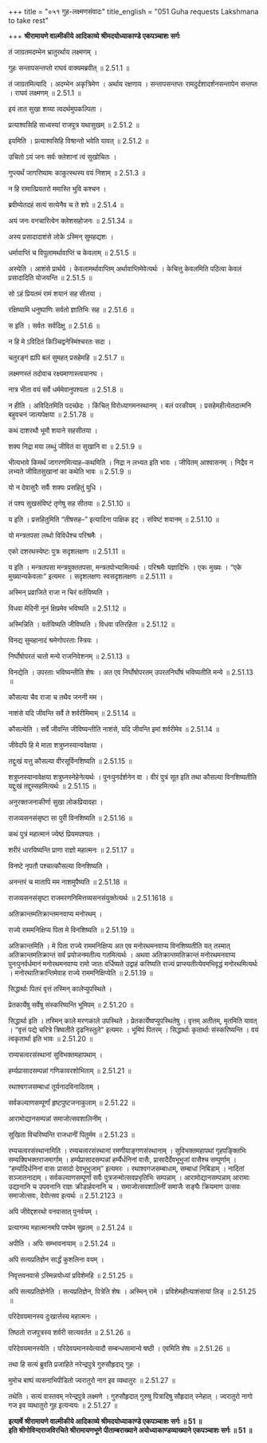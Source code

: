 +++
title = "०५१ गुह-लक्ष्मणसंवादः"
title_english = "051 Guha requests Lakshmana to take rest"

+++
**श्रीरामायणे वाल्मीकीये आदिकाव्ये श्रीमदयोध्याकाण्डे एकपञ्चाशः सर्गः**

तं जाग्रतमदम्भेन भ्रातुरर्थाय लक्ष्मणम् ।

गुहः सन्तापसन्तप्तो राघवं वाक्यमब्रवीत् ॥ 2.51.1 ॥

तं जाग्रतमित्यादि । अदम्भेन अकृत्रिमेण । अर्थाय रक्षणाय । सन्तापसन्तप्तः रामदुर्दशादर्शनसन्तापेन सन्तप्तः । राघवं लक्ष्मणम् ॥ 2.51.1 ॥

इयं तात सुखा शय्या त्वदर्थमुपकल्पिता ।

प्रत्याश्वसिहि साध्वस्यां राजपुत्र यथासुखम् ॥ 2.51.2 ॥

इयमिति । प्रत्याश्वसिहि विश्रान्तो भवेति यावत् ॥ 2.51.2 ॥

उचितो ऽयं जनः सर्वः क्लेशानां त्वं सुखोचितः ।

गुप्त्यर्थं जागरिष्यामः काकुत्स्थस्य वयं निशाम् ॥ 2.51.3 ॥

न हि रामात्प्रियतरो ममास्ति भुवि कश्चन ।

ब्रवीम्येतदहं सत्यं सत्येनैव च ते शपे ॥ 2.51.4 ॥

अयं जनः वनचारित्वेन क्लेशसहोजनः ॥ 2.51.34 ॥

अस्य प्रसादादाशंसे लोके ऽस्मिन् सुमहद्यशः ।

धर्मावाप्तिं च विपुलामर्थावाप्तिं च केवलाम् ॥ 2.51.5 ॥

अस्येति । आशंसे प्रार्थये । केवलामर्थावाप्तिम् अर्थावाप्तिमेवेत्यर्थः । केचित्तु केवलमिति पठित्वा केवलं प्रसादादिति योजयन्ति ॥ 2.51.5 ॥

सो ऽहं प्रियतमं रामं शयानं सह सीतया ।

रक्षिष्यामि धनुष्पाणिः सर्वतो ज्ञातिभिः सह ॥ 2.51.6 ॥

स इति । सर्वतः सर्वदिक्षु ॥ 2.51.6 ॥

न हि मे ऽविदितं किञ्चिद्वनेस्मिंश्चरतः सदा ।

चतुरङ्गं ह्यपि बलं सुमहत् प्रसहेमहि ॥ 2.51.7 ॥

लक्ष्मणस्तं तदोवाच रक्ष्यमाणास्त्वयानघ ।

नात्र भीता वयं सर्वे धर्ममेवानुपश्यता ॥ 2.51.8 ॥

न हीति । अविदितमिति पदच्छेदः । किंचित् विरोध्यागमनस्थानम् । बलं परकीयम् । प्रसहेमहीत्येतदात्मनि बहुवचनं जात्यपेक्षया ॥ 2.51.78 ॥

कथं दाशरथौ भूमौ शयाने सहसीतया ।

शक्य निद्रा मया लब्धुं जीवितं वा सुखानि वा ॥ 2.51.9 ॥

भीत्यभावे किमर्थं जागरणमित्याह–कथमिति । निद्रा न लभ्यत इति भावः । जीवितम् आश्वासनम् । निद्रैव न लभ्यते जीवितसुखानां का कथेति भावः ॥ 2.51.9 ॥

यो न देवासुरैः सर्वैः शक्यः प्रसहितुं युधि ।

तं पश्य सुखसंविष्टं तृणेषु सह सीतया ॥ 2.51.10 ॥

य इति । प्रसहितुमिति “तीषसह–” इत्यादिना पाक्षिक इट् । संविष्टं शयानम् ॥ 2.51.10 ॥

यो मन्त्रतपसा लब्धो विविधैश्च परिश्रमैः ।

एको दशरथस्येष्टः पुत्रः सदृशलक्षणः ॥ 2.51.11 ॥

य इति । मन्त्रतपसा मन्त्रयुक्ततपसा, मन्त्रतपोभ्यामित्यर्थः । परिश्रमैः यज्ञादिभिः । एकः मुख्यः । “एके मुख्यान्यकेवलाः” इत्यमरः । सदृशलक्षणः स्वसदृशलक्षणः ॥ 2.51.11 ॥

अस्मिन् प्रव्राजिते राजा न चिरं वर्तयिष्यति ।

विधवा मेदिनी नूनं क्षिप्रमेव भविष्यति ॥ 2.51.12 ॥

अस्मिन्निति । वर्तयिष्यति जीविष्यति । विधवा पतिरहिता ॥ 2.51.12 ॥

विनद्य सुमहानादं श्रमेणोपरताः स्त्रियः ।

निर्घोषोपरतं चातो मन्ये राजनिवेशनम् ॥ 2.51.13 ॥

विनद्येति । उपरताः भविष्यन्तीति शेषः । अत एव निर्घोषोपरतम् उपरतनिर्घोषं भविष्यतीति मन्ये ॥ 2.51.13 ॥

कौसल्या चैव राजा च तथैव जननी मम ।

नाशंसे यदि जीवन्ति सर्वे ते शर्वरीमिमाम् ॥ 2.51.14 ॥

कौसल्येति । सर्वे जीवन्ति जीविष्यन्तीति नाशंसे, यदि जीवन्ति इमां शर्वरीमेव ॥ 2.51.14 ॥

जीवेदपि हि मे माता शत्रुघ्नस्यान्ववेक्षया ।

तद्दुःखं यत्तु कौसल्या वीरसूर्विनशिष्यति ॥ 2.51.15 ॥

शत्रुघ्नस्यान्ववेक्षया शत्रुघ्नस्नेहेनेत्यर्थः । पुनःपुनर्दर्शनेन वा । वीरं पुत्रं सूत इति तथा कौसल्या विनशिष्यतीति यद्दुःखं तद्दुस्सहमित्यर्थः ॥ 2.51.15 ॥

अनुरक्तजनाकीर्णा सुखा लोकप्रियावहा ।

राजव्यसनसंसृष्टा सा पुरी विनशिष्यति ॥ 2.51.16 ॥

कथं पुत्रं महात्मानं ज्येष्ठं प्रियमपश्यतः ।

शरीरं धारयिष्यन्ति प्राणा राज्ञो महात्मनः ॥ 2.51.17 ॥

विनष्टे नृपतौ पश्चात्कौसल्या विनशिष्यति ।

अनन्तरं च मातापि मम नाशमुपैष्यति ॥ 2.51.18 ॥

राजव्यसनसंसृष्टा राजमरणनिमित्तव्यसनसंयुक्तेत्यर्थः ॥ 2.51.1618 ॥

अतिक्रान्तमतिक्रान्तमनवाप्य मनोरथम् ।

राज्ये राममनिक्षिप्य पिता मे विनशिष्यति ॥ 2.51.19 ॥

अतिक्रान्तमिति । मे पिता राज्ये राममनिक्षिप्य अत एव मनोरथमनवाप्य विनशिष्यतीति यत् तस्मात् अतिक्रान्तमतिक्रान्तं सर्वं प्रयोजनमतीत्य गतमित्यर्थः । अथवा अतिक्रान्तमतिक्रान्तं मनोरथमनवाप्य पुनःपुनर्वर्धमानं मनोरथमनवाप्य रामो जातः वर्धिष्यते उद्वाहं करिष्यति राज्यं प्राप्स्यतीत्येवमभिवृद्धं मनोरथमित्यर्थः । मनोरथातिक्रान्तिमेवाह राज्ये राममनिक्षिप्येति ॥ 2.51.19 ॥

सिद्धार्थाः पितरं वृत्तं तस्मिन् कालेप्युपस्थिते ।

प्रेतकार्येषु सर्वेषु संस्करिष्यन्ति भूमिपम् ॥ 2.51.20 ॥

सिद्धार्था इति । तस्मिन् काले मरणकाले उपस्थिते । प्रेतकार्येष्वप्युपस्थितेषु । वृत्तम् अतीतम्, मृतमिति यावत् । “वृत्तं पद्ये चरित्रे त्रिष्वतीते दृढनिस्तुले” इत्यमरः । भूमिपं पितरम् । सिद्धार्थाः कृतार्थाः संस्करिष्यन्ति । वयं त्वकृतार्था इति भावः ॥ 2.51.20 ॥

राम्यचत्वरसंस्थानां सुविभक्तमहापथाम् ।

हर्म्यप्रासादसम्पन्नां गणिकावरशोभिताम् ॥ 2.51.21 ॥

रथाश्वगजसम्बाधां तूर्यनादविनादिताम् ।

सर्वकल्याणसम्पूर्णां हृष्टपुष्टजनाकुलाम् ॥ 2.51.22 ॥

आरामोद्यानसम्पन्नां समाजोत्सवशालिनीम् ।

सुखिता विचरिष्यन्ति राजधानीं पितुर्मम ॥ 2.51.23 ॥

रम्यचत्वरसंस्थानामिति । रम्यचत्वरसंस्थानां रमणीयाङ्गणसंस्थानाम् । सुविभक्तमहापथां गृहपङ्क्तिभिः सम्यक्विभक्तराजमार्गाम् । हर्म्यप्रासादसम्पन्नां हर्म्यैर्धनिनां वासैः, प्रासादैर्देवभूभुजां वासैश्च सम्पुर्णाम् । “हर्म्यादिर्धनिनां वासः प्रासादो देवभूभुजाम्” इत्यमरः । रथाश्वगजसम्बाधाम्, सम्बाधां निबिडाम् । नादितां सञ्जातनादाम् । सर्वकल्याणसम्पूर्णां सर्वैः पुत्रजन्मोत्सवप्रभृतिभिः सम्पन्नाम् । आरामोद्यानसम्पन्नाम् आरामाः उद्यानानि च उपवनानि राज्ञः क्रीडार्हवनानि च । समाजोत्सवशालिनीं समाजैः सङ्घैः क्रियमाण उत्सवः समाजोत्सवः, देवोत्सव इत्यर्थः ॥ 2.51.2123 ॥

अपि जीवेद्दशरथो वनवासात् पुनर्वयम् ।

प्रत्यागम्य महात्मानमपि पश्येम सुव्रतम् ॥ 2.51.24 ॥

अपीति । अपिः सम्भावनायाम् ॥ 2.51.24 ॥

अपि सत्यप्रतिज्ञेन सार्द्धं कुशलिना वयम् ।

निवृत्तवनवासे ऽस्मिन्नयोध्यां प्रविशेमहि ॥ 2.51.25 ॥

अपि सत्यप्रतिज्ञेनेति । सत्यप्रतिज्ञेन, पित्रेति शेषः । अस्मिन् रामे । प्रविशेमहीत्याशंसायां लिङ् ॥ 2.51.25 ॥

परिदेवयमानस्य दुःखार्त्तस्य महात्मनः ।

तिष्ठतो राजपुत्रस्य शर्वरी सात्यवर्तत ॥ 2.51.26 ॥

परिदेवयमानस्येति । परिदेवयमानस्येत्यादौ सम्बन्धसामान्ये षष्ठी । एवमिति शेषः ॥ 2.51.26 ॥

तथा हि सत्यं ब्रुवति प्रजाहिते नरेन्द्रपुत्रे गुरुसौहृदाद् गुहः ।

मुमोच बाष्पं व्यसनाभिपीडितो ज्वरातुरो नाग इव व्यथातुरः ॥ 2.51.27 ॥

तथेति । सत्यं वास्तवम् नरेन्द्रपुत्रे लक्ष्मणे । गुरुसौहृदात् गुरुषु पित्रादिषु सौहृदात् स्नेहात् । ज्वरातुरो नागो गज इव व्यथातुरो गुह इत्यन्वयः ॥ 2.51.27 ॥

**इत्यार्षे श्रीरामायणे वाल्मीकीये आदिकाव्ये श्रीमदयोध्याकाण्डे एकपञ्चाशः सर्गः ॥ 51 ॥  
इति श्रीगोविन्दराजविरचिते श्रीरामायणभूणे पीताम्बराख्याने अयोध्याकाण्डव्याख्याने एकपञ्चाशः सर्गः ॥ 51 ॥**
